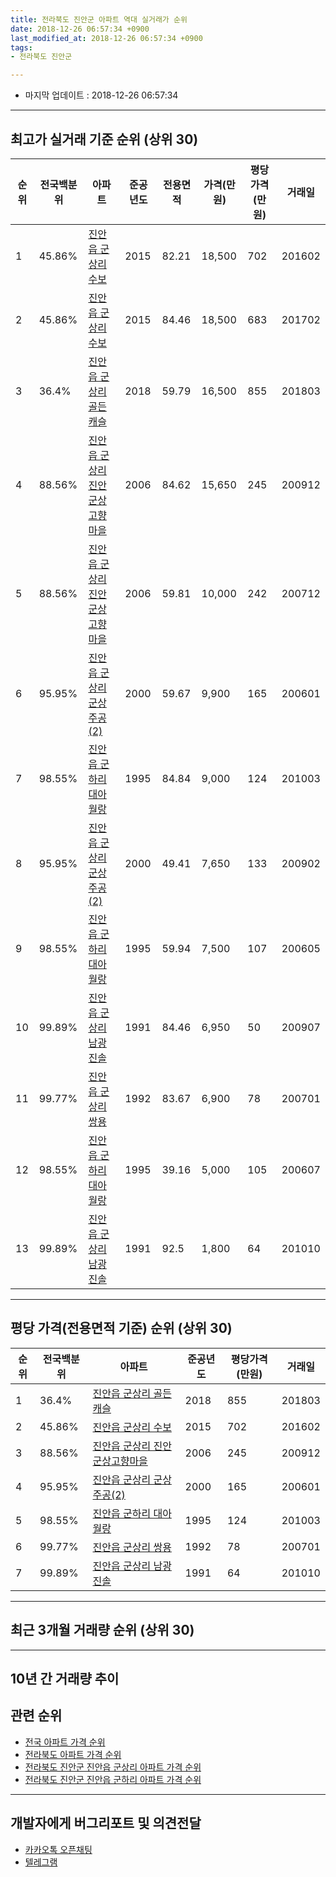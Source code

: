 ```yaml
---
title: 전라북도 진안군 아파트 역대 실거래가 순위
date: 2018-12-26 06:57:34 +0900
last_modified_at: 2018-12-26 06:57:34 +0900
tags:
- 전라북도 진안군

---
```


* 마지막 업데이트 : 2018-12-26 06:57:34

---

## 최고가 실거래 기준 순위 (상위 30)


|순위|전국백분위|아파트|준공년도|전용면적|가격(만원)|평당가격(만원)|거래일|
|---|---|---|---|---|---|---|---|
|1|45.86%|[진안읍 군상리 수보](https://search.naver.com/search.naver?query=%EC%A0%84%EB%9D%BC%EB%B6%81%EB%8F%84+%EC%A7%84%EC%95%88%EA%B5%B0+%EC%A7%84%EC%95%88%EC%9D%8D+%EA%B5%B0%EC%83%81%EB%A6%AC+%EC%88%98%EB%B3%B4)|2015|82.21|18,500|702|201602|
|2|45.86%|[진안읍 군상리 수보](https://search.naver.com/search.naver?query=%EC%A0%84%EB%9D%BC%EB%B6%81%EB%8F%84+%EC%A7%84%EC%95%88%EA%B5%B0+%EC%A7%84%EC%95%88%EC%9D%8D+%EA%B5%B0%EC%83%81%EB%A6%AC+%EC%88%98%EB%B3%B4)|2015|84.46|18,500|683|201702|
|3|36.4%|[진안읍 군상리 골든캐슬](https://search.naver.com/search.naver?query=%EC%A0%84%EB%9D%BC%EB%B6%81%EB%8F%84+%EC%A7%84%EC%95%88%EA%B5%B0+%EC%A7%84%EC%95%88%EC%9D%8D+%EA%B5%B0%EC%83%81%EB%A6%AC+%EA%B3%A8%EB%93%A0%EC%BA%90%EC%8A%AC)|2018|59.79|16,500|855|201803|
|4|88.56%|[진안읍 군상리 진안군상고향마을](https://search.naver.com/search.naver?query=%EC%A0%84%EB%9D%BC%EB%B6%81%EB%8F%84+%EC%A7%84%EC%95%88%EA%B5%B0+%EC%A7%84%EC%95%88%EC%9D%8D+%EA%B5%B0%EC%83%81%EB%A6%AC+%EC%A7%84%EC%95%88%EA%B5%B0%EC%83%81%EA%B3%A0%ED%96%A5%EB%A7%88%EC%9D%84)|2006|84.62|15,650|245|200912|
|5|88.56%|[진안읍 군상리 진안군상고향마을](https://search.naver.com/search.naver?query=%EC%A0%84%EB%9D%BC%EB%B6%81%EB%8F%84+%EC%A7%84%EC%95%88%EA%B5%B0+%EC%A7%84%EC%95%88%EC%9D%8D+%EA%B5%B0%EC%83%81%EB%A6%AC+%EC%A7%84%EC%95%88%EA%B5%B0%EC%83%81%EA%B3%A0%ED%96%A5%EB%A7%88%EC%9D%84)|2006|59.81|10,000|242|200712|
|6|95.95%|[진안읍 군상리 군상주공(2)](https://search.naver.com/search.naver?query=%EC%A0%84%EB%9D%BC%EB%B6%81%EB%8F%84+%EC%A7%84%EC%95%88%EA%B5%B0+%EC%A7%84%EC%95%88%EC%9D%8D+%EA%B5%B0%EC%83%81%EB%A6%AC+%EA%B5%B0%EC%83%81%EC%A3%BC%EA%B3%B5%282%29)|2000|59.67|9,900|165|200601|
|7|98.55%|[진안읍 군하리 대아월랑](https://search.naver.com/search.naver?query=%EC%A0%84%EB%9D%BC%EB%B6%81%EB%8F%84+%EC%A7%84%EC%95%88%EA%B5%B0+%EC%A7%84%EC%95%88%EC%9D%8D+%EA%B5%B0%ED%95%98%EB%A6%AC+%EB%8C%80%EC%95%84%EC%9B%94%EB%9E%91)|1995|84.84|9,000|124|201003|
|8|95.95%|[진안읍 군상리 군상주공(2)](https://search.naver.com/search.naver?query=%EC%A0%84%EB%9D%BC%EB%B6%81%EB%8F%84+%EC%A7%84%EC%95%88%EA%B5%B0+%EC%A7%84%EC%95%88%EC%9D%8D+%EA%B5%B0%EC%83%81%EB%A6%AC+%EA%B5%B0%EC%83%81%EC%A3%BC%EA%B3%B5%282%29)|2000|49.41|7,650|133|200902|
|9|98.55%|[진안읍 군하리 대아월랑](https://search.naver.com/search.naver?query=%EC%A0%84%EB%9D%BC%EB%B6%81%EB%8F%84+%EC%A7%84%EC%95%88%EA%B5%B0+%EC%A7%84%EC%95%88%EC%9D%8D+%EA%B5%B0%ED%95%98%EB%A6%AC+%EB%8C%80%EC%95%84%EC%9B%94%EB%9E%91)|1995|59.94|7,500|107|200605|
|10|99.89%|[진안읍 군상리 남광진솔](https://search.naver.com/search.naver?query=%EC%A0%84%EB%9D%BC%EB%B6%81%EB%8F%84+%EC%A7%84%EC%95%88%EA%B5%B0+%EC%A7%84%EC%95%88%EC%9D%8D+%EA%B5%B0%EC%83%81%EB%A6%AC+%EB%82%A8%EA%B4%91%EC%A7%84%EC%86%94)|1991|84.46|6,950|50|200907|
|11|99.77%|[진안읍 군상리 쌍용](https://search.naver.com/search.naver?query=%EC%A0%84%EB%9D%BC%EB%B6%81%EB%8F%84+%EC%A7%84%EC%95%88%EA%B5%B0+%EC%A7%84%EC%95%88%EC%9D%8D+%EA%B5%B0%EC%83%81%EB%A6%AC+%EC%8C%8D%EC%9A%A9)|1992|83.67|6,900|78|200701|
|12|98.55%|[진안읍 군하리 대아월랑](https://search.naver.com/search.naver?query=%EC%A0%84%EB%9D%BC%EB%B6%81%EB%8F%84+%EC%A7%84%EC%95%88%EA%B5%B0+%EC%A7%84%EC%95%88%EC%9D%8D+%EA%B5%B0%ED%95%98%EB%A6%AC+%EB%8C%80%EC%95%84%EC%9B%94%EB%9E%91)|1995|39.16|5,000|105|200607|
|13|99.89%|[진안읍 군상리 남광진솔](https://search.naver.com/search.naver?query=%EC%A0%84%EB%9D%BC%EB%B6%81%EB%8F%84+%EC%A7%84%EC%95%88%EA%B5%B0+%EC%A7%84%EC%95%88%EC%9D%8D+%EA%B5%B0%EC%83%81%EB%A6%AC+%EB%82%A8%EA%B4%91%EC%A7%84%EC%86%94)|1991|92.5|1,800|64|201010|


---

## 평당 가격(전용면적 기준) 순위 (상위 30)


|순위|전국백분위|아파트|준공년도|평당가격(만원)|거래일|
|---|---|---|---|---|---|
|1|36.4%|[진안읍 군상리 골든캐슬](https://search.naver.com/search.naver?query=%EC%A0%84%EB%9D%BC%EB%B6%81%EB%8F%84+%EC%A7%84%EC%95%88%EA%B5%B0+%EC%A7%84%EC%95%88%EC%9D%8D+%EA%B5%B0%EC%83%81%EB%A6%AC+%EA%B3%A8%EB%93%A0%EC%BA%90%EC%8A%AC)|2018|855|201803|
|2|45.86%|[진안읍 군상리 수보](https://search.naver.com/search.naver?query=%EC%A0%84%EB%9D%BC%EB%B6%81%EB%8F%84+%EC%A7%84%EC%95%88%EA%B5%B0+%EC%A7%84%EC%95%88%EC%9D%8D+%EA%B5%B0%EC%83%81%EB%A6%AC+%EC%88%98%EB%B3%B4)|2015|702|201602|
|3|88.56%|[진안읍 군상리 진안군상고향마을](https://search.naver.com/search.naver?query=%EC%A0%84%EB%9D%BC%EB%B6%81%EB%8F%84+%EC%A7%84%EC%95%88%EA%B5%B0+%EC%A7%84%EC%95%88%EC%9D%8D+%EA%B5%B0%EC%83%81%EB%A6%AC+%EC%A7%84%EC%95%88%EA%B5%B0%EC%83%81%EA%B3%A0%ED%96%A5%EB%A7%88%EC%9D%84)|2006|245|200912|
|4|95.95%|[진안읍 군상리 군상주공(2)](https://search.naver.com/search.naver?query=%EC%A0%84%EB%9D%BC%EB%B6%81%EB%8F%84+%EC%A7%84%EC%95%88%EA%B5%B0+%EC%A7%84%EC%95%88%EC%9D%8D+%EA%B5%B0%EC%83%81%EB%A6%AC+%EA%B5%B0%EC%83%81%EC%A3%BC%EA%B3%B5%282%29)|2000|165|200601|
|5|98.55%|[진안읍 군하리 대아월랑](https://search.naver.com/search.naver?query=%EC%A0%84%EB%9D%BC%EB%B6%81%EB%8F%84+%EC%A7%84%EC%95%88%EA%B5%B0+%EC%A7%84%EC%95%88%EC%9D%8D+%EA%B5%B0%ED%95%98%EB%A6%AC+%EB%8C%80%EC%95%84%EC%9B%94%EB%9E%91)|1995|124|201003|
|6|99.77%|[진안읍 군상리 쌍용](https://search.naver.com/search.naver?query=%EC%A0%84%EB%9D%BC%EB%B6%81%EB%8F%84+%EC%A7%84%EC%95%88%EA%B5%B0+%EC%A7%84%EC%95%88%EC%9D%8D+%EA%B5%B0%EC%83%81%EB%A6%AC+%EC%8C%8D%EC%9A%A9)|1992|78|200701|
|7|99.89%|[진안읍 군상리 남광진솔](https://search.naver.com/search.naver?query=%EC%A0%84%EB%9D%BC%EB%B6%81%EB%8F%84+%EC%A7%84%EC%95%88%EA%B5%B0+%EC%A7%84%EC%95%88%EC%9D%8D+%EA%B5%B0%EC%83%81%EB%A6%AC+%EB%82%A8%EA%B4%91%EC%A7%84%EC%86%94)|1991|64|201010|


---

## 최근 3개월 거래량 순위 (상위 30)


<div style="width:100%;">
    <canvas id="deal_count_ranking" height="250"></canvas>
</div>


<script>
new Chart(document.getElementById("deal_count_ranking"), {
    type: 'horizontalBar',
    data: {
        labels: ['진안읍 군상리 군상주공(2)', '진안읍 군하리 대아월랑', '진안읍 군상리 쌍용', '진안읍 군상리 진안군상고향마을', '진안읍 군상리 골든캐슬'],
        datasets: [{
            label: '실거래 수',
            data: [3, 2, 1, 1, 1],
            borderColor: "rgba(255, 0, 128, 1)",
            backgroundColor: "rgba(255, 0, 128, 0.5)",
            fill: false,
        }]
    },
    options: {
        responsive: true,
        title: {
            display: true,
            text: '최근 3개월 거래량 순위'
        },
        tooltips: {
            mode: 'index',
            intersect: false,
            callbacks: {
                title: function(tooltipItems, data) {
                    return "실거래 수:";
                },
                label: function(tooltipItem, data) {
                    return data.labels[tooltipItem.index] + ": " + tooltipItem.xLabel;
                }
            }
        },
        hover: {
            mode: 'nearest',
            intersect: true
        },
        scales: {
            xAxes: [{
                display: true,
                scaleLabel: {
                    display: true,
                    labelString: '실거래 수'
                },
                ticks: {
                    suggestedMin: 0,
                }
            }],
            yAxes: [{
                display: true,
                ticks: {
                    autoSkip: false,
                    callback: function(value, index, values) {
                        if (value.length > 15)
                            return value.substr(0, 13) + "...";
                        else
                            return value;
                    }
                },
                scaleLabel: {
                    display: false,
                }
            }]
        }
    }
});

</script>


---

## 10년 간 거래량 추이


<div style="width:100%;">
    <canvas id="deal_progress" height="250"></canvas>
</div>

<script>
new Chart(document.getElementById("deal_progress"), {
    type: 'line',
    data: {
        labels: ['200812','200901','200902','200903','200904','200905','200906','200907','200908','200909','200910','200911','200912','201001','201002','201003','201004','201005','201006','201007','201008','201009','201010','201011','201012','201101','201102','201103','201104','201105','201106','201107','201108','201109','201110','201111','201112','201201','201202','201203','201204','201205','201206','201207','201208','201209','201210','201211','201212','201301','201302','201303','201304','201305','201306','201307','201308','201309','201310','201311','201312','201401','201402','201403','201404','201405','201406','201407','201408','201409','201410','201411','201412','201501','201502','201503','201504','201505','201506','201507','201508','201509','201510','201511','201512','201601','201602','201603','201604','201605','201606','201607','201608','201609','201610','201611','201612','201701','201702','201703','201704','201705','201706','201707','201708','201709','201710','201711','201712','201801','201802','201803','201804','201805','201806','201807','201808','201809','201810','201811','201812'],
        datasets: [{
            label: '실거래 수',
            pointRadius: 1,
            data: [25, 6, 7, 6, 2, 2, 4, 4, 6, 20, 2, 5, 4, 1, 6, 4, 9, 6, 11, 9, 6, 6, 9, 4, 8, 8, 11, 5, 15, 2, 2, 4, 2, 4, 7, 5, 2, 1, 10, 7, 4, 4, 5, 3, 1, 2, 6, 5, 4, 3, 4, 1, 4, 3, 5, 3, 3, 2, 5, 6, 3, 1, 6, 6, 6, 6, 1, 3, 0, 3, 1, 6, 2, 11, 2, 5, 3, 8, 1, 1, 3, 0, 2, 1, 4, 3, 6, 8, 6, 3, 2, 4, 3, 3, 2, 4, 4, 4, 2, 3, 4, 3, 6, 1, 0, 4, 4, 0, 2, 6, 5, 5, 5, 3, 3, 4, 4, 3, 4, 4, 0],
            borderColor: "rgba(255, 201, 14, 1)",
            backgroundColor: "rgba(255, 201, 14, 0.5)",
            fill: true,
        }]
    },
    options: {
        responsive: true,
        title: {
            display: true,
            text: '10년간 거래량 추이'
        },
        tooltips: {
            mode: 'index',
            intersect: false,
        },
        hover: {
            mode: 'nearest',
            intersect: true
        },
        scales: {
            xAxes: [{
                display: true,
                scaleLabel: {
                    display: true,
                    labelString: '년/월'
                }
            }],
            yAxes: [{
                display: true,
                ticks: {
                    suggestedMin: 0,
                },
                scaleLabel: {
                    display: true,
                    labelString: '실거래 수'
                }
            }]
        }
    }
});

</script>


## 관련 순위

- [전국 아파트 가격 순위](https://inasie.github.io/apt-ranking/전국)
- [전라북도 아파트 가격 순위](https://inasie.github.io/apt-ranking/전라북도)
- [전라북도 진안군 진안읍 군상리 아파트 가격 순위](https://inasie.github.io/apt-ranking/전라북도-진안군-진안읍-군상리)
- [전라북도 진안군 진안읍 군하리 아파트 가격 순위](https://inasie.github.io/apt-ranking/전라북도-진안군-진안읍-군하리)


---

## 개발자에게 버그리포트 및 의견전달

- [카카오톡 오픈채팅](https://open.kakao.com/o/gLJUAP4)
- [텔레그램](https://t.me/inasie)

